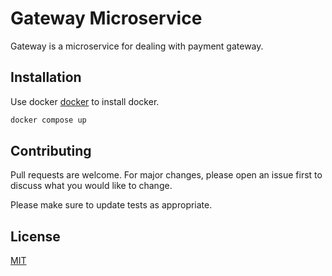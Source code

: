 # Gateway Microservice

Gateway is a microservice for dealing with payment gateway.

## Installation

Use docker [docker](https://www.docker.com/) to install docker.

```bash
docker compose up
```


## Contributing
Pull requests are welcome. For major changes, please open an issue first to discuss what you would like to change.

Please make sure to update tests as appropriate.

## License
[MIT](https://choosealicense.com/licenses/mit/)
